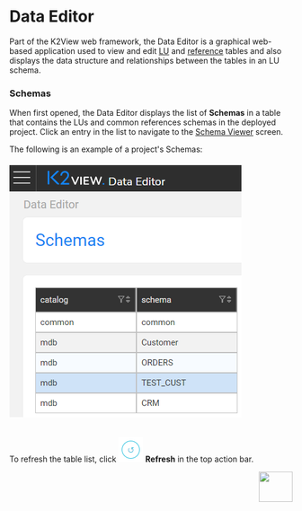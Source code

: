 # Data Editor

Part of the K2View web framework, the Data Editor is a graphical web-based application used to view and edit [LU](/articles/06_LU_tables/01_LU_tables_overview.md) and [reference](/articles/22_reference(commonDB)_tables/01_fabric_commonDB_overview.md) tables and also displays the data structure and relationships between the tables in an LU schema.

### Schemas

When first opened, the Data Editor displays the list of **Schemas** in a table that contains the LUs and common references schemas in the deployed project. Click an entry in the list to navigate to the [Schema Viewer](02_data_editor_schema_viewer.md) screen.

The following is an example of a project's Schemas:

###### <img src="images/30_dataeditor_01.png" alt="Data Editor Catalog" />

To refresh the table list, click <img src="images/30_dataeditor_refresh_icon.png" alt="refresh" /> **Refresh** in the top action bar.

[<img align="right" width="60" height="54" src="/articles/images/Next.png">](02_data_editor_schema_viewer.md) 



